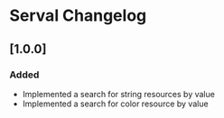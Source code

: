 <!-- Keep a Changelog guide -> https://keepachangelog.com -->

# Serval Changelog

## [1.0.0] 

### Added
- Implemented a search for string resources by value 
- Implemented a search for color resource by value